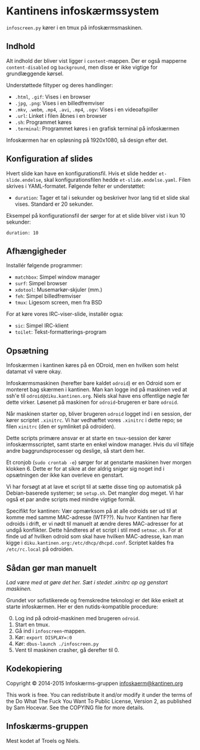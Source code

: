 Kantinens infoskærmssystem
==========================

`infoscreen.py` kører i en tmux på infoskærmsmaskinen.


Indhold
-------

Alt indhold der bliver vist ligger i `content`-mappen.  Der er også mapperne
`content-disabled` og `background`, men disse er ikke vigtige for grundlæggende
kørsel.

Understøttede filtyper og deres handlinger:

  * `.html`, `.gif`: Vises i en browser
  * `.jpg`, `.png`: Vises i en billedfremviser
  * `.mkv`, `.webm`, `.mp4`, `.avi`, `.mp4`, `.ogv`: Vises i en videoafspiller
  * `.url`: Linket i filen åbnes i en browser
  * `.sh`: Programmet køres
  * `.terminal`: Programmet køres i en grafisk terminal på infoskærmen

Infoskærmen har en opløsning på 1920x1080, så design efter det.


Konfiguration af slides
-----------------------

Hvert slide kan have en konfigurationsfil.  Hvis et slide hedder
`et-slide.endelse`, skal konfigurationsfilen hedde `et-slide.endelse.yaml`.
Filen skrives i YAML-formatet.  Følgende felter er understøttet:

  * `duration`: Tager et tal i sekunder og beskriver hvor lang tid et slide skal
    vises.  Standard er 20 sekunder.

Eksempel på konfigurationsfil der sørger for at et slide bliver vist i kun 10
sekunder:

    duration: 10


Afhængigheder
-------------

Installér følgende programmer:

  + `matchbox`: Simpel window manager
  + `surf`: Simpel browser
  + `xdotool`: Musemarkør-skjuler (mm.)
  + `feh`: Simpel billedfremviser
  + `tmux`: Ligesom screen, men fra BSD
  
For at køre vores IRC-viser-slide, installér ogsa:

  + `sic`: Simpel IRC-klient
  + `toilet`: Tekst-formatterings-program


Opsætning
---------

Infoskærmen i kantinen køres på en ODroid, men en hvilken som helst datamat vil
være okay.

Infoskærmsmaskinen (herefter bare kaldet `odroid`) er en Odroid som er monteret
bag skærmen i kantinen.  Man kan logge ind på maskinen ved at ssh'e til
`odroid@diku.kantinen.org`.  Niels skal have ens offentlige nøgle før dette
virker.  Løsenet på maskinen for `odroid`-brugeren er bare `odroid`.

Når maskinen starter op, bliver brugeren `odroid` logget ind i en session, der
kører scriptet `.xinitrc`.  Vi har vedhæftet vores `.xinitrc` i dette repo; se
filen `xinitrc` (den er symlinket på odroiden).

Dette scripts primære ansvar er at starte en `tmux`-session der kører
infoskærmsscriptet, samt starte en enkel window manager.  Hvis du vil tilføje
andre baggrundsprocesser og deslige, så start dem her.

Et cronjob (`sudo crontab -e`) sørger for at genstarte maskinen hver morgen
klokken 6.  Dette er for at sikre at der aldrig sniger sig noget ind i
opsætningen der ikke kan overleve en genstart.

Vi har forsøgt at at lave et script til at sætte disse ting op automatisk på
Debian-baserede systemer; se `setup.sh`.  Det mangler dog meget.  Vi har også et
par andre scripts med mindre vigtige formål.

Specifikt for kantinen: Vær opmærksom på at alle odroids ser ud til at komme med
samme MAC-adresse (WTF??).  Nu hvor Kantinen har flere odroids i drift, er vi
nødt til manuelt at ændre deres MAC-adresser for at undgå konflikter.  Dette
håndteres af et script i stil med `setmac.sh`.  For at finde ud af hvilken
odroid som skal have hvilken MAC-adresse, kan man kigge i
`diku.kantinen.org:/etc/dhcp/dhcpd.conf`.  Scriptet kaldes fra `/etc/rc.local`
på odroiden.


Sådan gør man manuelt
---------------------

*Lad være med at gøre det her.  Sæt i stedet .xinitrc op og genstart maskinen.*

Grundet vor sofistikerede og fremskredne teknologi er det ikke enkelt at starte
infoskærmen.  Her er den nutids-kompatible procedure:

  0. Log ind på odroid-maskinen med brugeren `odroid`.
  1. Start en tmux.
  2. Gå ind i `infoscreen`-mappen.
  3. Kør: `export DISPLAY=:0`
  4. Kør: `dbus-launch ./infoscreen.py`
  5. Vent til maskinen crasher, gå derefter til 0.


Kodekopiering
-------------

Copyright © 2014-2015 Infoskærms-gruppen <infoskaerm@kantinen.org>

This work is free. You can redistribute it and/or modify it under the
terms of the Do What The Fuck You Want To Public License, Version 2,
as published by Sam Hocevar. See the COPYING file for more details.


Infoskærms-gruppen
------------------

Mest kodet af Troels og Niels.
